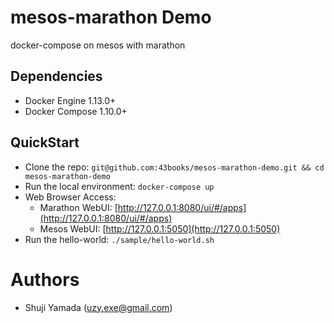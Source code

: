 # mesos-marathon Demo

docker-compose on mesos with marathon

## Dependencies

* Docker Engine 1.13.0+
* Docker Compose 1.10.0+

## QuickStart

* Clone the repo: `git@github.com:43books/mesos-marathon-demo.git && cd mesos-marathon-demo`
* Run the local environment: `docker-compose up`
* Web Browser Access:
  - Marathon WebUI: [http://127.0.0.1:8080/ui/#/apps](http://127.0.0.1:8080/ui/#/apps)
  - Mesos WebUI: [http://127.0.0.1:5050](http://127.0.0.1:5050)
* Run the hello-world: `./sample/hello-world.sh`

# Authors

* Shuji Yamada (<uzy.exe@gmail.com>)
